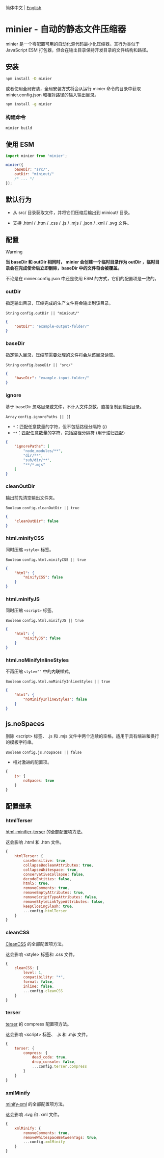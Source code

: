 简体中文 | [English](./README.md)

# minier - 自动的静态文件压缩器

minier 是一个零配置可用的自动化源代码最小化压缩器。其行为类似于 JavaScript ESM 打包器，但会在输出目录保持开发目录的文件结构和路径。





## 安装

```sh
npm install -D minier
```

或者使用全局安装，全局安装方式将会从运行 minier 命令的目录中获取 minier.config.json 和相对路径的输入输出目录。

```sh
npm install -g minier
```

### 构建命令

```sh
minier build
```





## 使用 ESM

```js
import minier from 'minier';

minier({
    baseDir: "src/",
    outDir: "miniout/"
    /* ... */
});
```





## 默认行为

- 从 src/ 目录获取文件，并将它们压缩后输出到 miniout/ 目录。

- 支持 .html / .htm / .css / .js / .mjs / .json / .xml / .svg 文件。





## 配置

> [!WARNING]
> **当 baseDir 和 outDir 相同时， minier 会创建一个临时目录作为 outDir ，临时目录会在完成使命后立即删除，baseDir 中的文件将会被覆盖。**

不论是在 minier.config.json 中还是使用 ESM 的方式，它们的配置项是一致的。

### outDir

指定输出目录，压缩完成的生产文件将会输出到该目录。

`String` `config.outDir || "miniout/"`

```json
{
    "outDir": "example-output-folder/"
}
```

### baseDir

指定输入目录，压缩前需要处理的文件将会从该目录读取。

`String` `config.baseDir || "src/"`

```json
{
    "baseDir": "example-input-folder/"
}
```

### ignore

基于 baseDir 忽略目录或文件，不计入文件总数，直接复制到输出目录。

`Array` `config.ignorePaths || []`

- `*`：匹配任意数量的字符，但不包括路径分隔符 (/)
- `**`：匹配任意数量的字符，包括路径分隔符 (用于递归匹配)

```json
{
    "ignorePaths": [
        "node_modules/**",
        "dir/**",
        "sub/dir/**",
        "**/*.mjs"
    ]
}
```

### cleanOutDir

输出前先清空输出文件夹。

`Boolean` `config.cleanOutDir || true`

```json
{
    "cleanOutDir": false
}
```

### html.minifyCSS

同时压缩 `<style>` 标签。

`Boolean` `config.html.minifyCSS || true`

```json
{
    "html": {
        "minifyCSS": false
    }
}
```

### html.minifyJS

同时压缩 `<script>` 标签。

`Boolean` `config.html.minifyJS || true`

```json
{
    "html": {
        "minifyJS": false
    }
}
```

### html.noMinifyInlineStyles

不再压缩 `style=""` 中的内联样式。

`Boolean` `config.html.noMinifyInlineStyles || true`

```json
{
    "html": {
        "noMinifyInlineStyles": false
    }
}
```

## js.noSpaces

删除 &lt;script&gt; 标签、 .js 和 .mjs 文件中两个连续的空格，适用于具有缩进和换行的模板字符串。

`Boolean` `config.js.noSpaces || false`

- 相对激进的配置项。

```js
{
    js: {
        noSpaces: true
    }
}
```





## 配置继承

### htmlTerser

[html-minifier-terser](https://github.com/terser/html-minifier-terser) 的全部配置项方法。

这会影响 .html 和 .htm 文件。

```js
{
    htmlTerser: {
        caseSensitive: true,
        collapseBooleanAttributes: true,
        collapseWhitespace: true,
        conservativeCollapse: false,
        decodeEntities: false,
        html5: true,
        removeComments: true,
        removeEmptyAttributes: true,
        removeScriptTypeAttributes: false,
        removeStyleLinkTypeAttributes: false,
        keepClosingSlash: true,
        ...config.htmlTerser
    }
}
```

### cleanCSS

[CleanCSS](https://github.com/clean-css/clean-css) 的全部配置项方法。

这会影响 &lt;style&gt; 标签和 .css 文件。

```js
{
    cleanCSS: {
        level: 1,
        compatibility: "*",
        format: false,
        inline: false,
        ...config.cleanCSS
    }
}
```

### terser

[terser](https://github.com/terser/terser) 的 compress 配置项方法。

这会影响 &lt;script&gt; 标签、 .js 和 .mjs 文件。

```js
{
    terser: {
        compress: {
            dead_code: true,
            drop_console: false,
            ...config.terser.compress
        }
    }
}
```

### xmlMinify

[minify-xml](https://github.com/kristian/minify-xml) 的全部配置项方法。

这会影响 .svg 和 .xml 文件。

```js
{
    xmlMinify: {
        removeComments: true,
        removeWhitespaceBetweenTags: true,
        ...config.xmlMinify
    }
}
```
